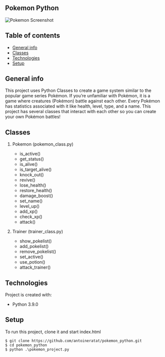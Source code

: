 ## Pokemon Python

![Pokemon Screenshot](https://github.com/antoineratat/pokemon_python/blob/master/screenshots/screenshot_1.png?raw=false)

## Table of contents

-   [General info](#general-info)
-   [Classes](#classes)
-   [Technologies](#technologies)
-   [Setup](#setup)

## General info

This project uses Python Classes to create a game system similar to the popular game series Pokémon. If you’re unfamiliar with Pokémon, it is a game where creatures (Pokémon) battle against each other. Every Pokémon has statistics associated with it like health, level, type, and a name. This project has several classes that interact with each other so you can create your own Pokémon battles!

## Classes

1.  Pokemon (pokemon_class.py)

    -   is_active()
    -   get_status()
    -   is_alive()
    -   is_target_alive()
    -   knock_out()
    -   revive()
    -   lose_health()
    -   restore_health()
    -   damage_boost()
    -   set_name()
    -   level_up()
    -   add_xp()
    -   check_xp()
    -   attack()

2.  Trainer (trainer_class.py)

    -   show_pokelist()
    -   add_pokelist()
    -   remove_pokelist()
    -   set_active()
    -   use_potion()
    -   attack_trainer()

## Technologies

Project is created with:

-   Python 3.9.0

## Setup

To run this project, clone it and start index.html

```
$ git clone https://github.com/antoineratat/pokemon_python.git
$ cd pokemon_python
$ python .\pokemon_project.py
```
